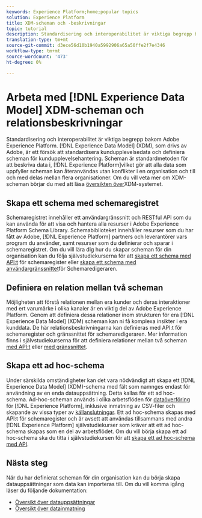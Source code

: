 ```yaml
---
keywords: Experience Platform;home;popular topics
solution: Experience Platform
title: XDM-scheman och -beskrivningar
topic: tutorial
description: Standardisering och interoperabilitet är viktiga begrepp bakom Adobe Experience Platform. Experience Data Model (XDM), som drivs av Adobe, är ett försök att standardisera kundupplevelsedata och definiera scheman för kundupplevelsehantering. Scheman är standardmetoden för att beskriva data i Experience Platform, vilket gör att alla data som överensstämmer med scheman kan återanvändas utan konflikter i en organisation och till och med delas mellan flera organisationer.
translation-type: tm+mt
source-git-commit: d3ece56d10b1940a5992906a65a50ffe2f7e4346
workflow-type: tm+mt
source-wordcount: '473'
ht-degree: 0%

---
```



# Arbeta med [!DNL Experience Data Model] XDM-scheman och relationsbeskrivningar

Standardisering och interoperabilitet är viktiga begrepp bakom Adobe Experience Platform. [!DNL Experience Data Model] (XDM), som drivs av Adobe, är ett försök att standardisera kundupplevelsedata och definiera scheman för kundupplevelsehantering. Scheman är standardmetoden för att beskriva data i, [!DNL Experience Platform]vilket gör att alla data som uppfyller scheman kan återanvändas utan konflikter i en organisation och till och med delas mellan flera organisationer. Om du vill veta mer om XDM-scheman börjar du med att läsa [översikten över](../xdm/home.md)XDM-systemet.

## Skapa ett schema med schemaregistret

Schemaregistret innehåller ett användargränssnitt och RESTful API som du kan använda för att visa och hantera alla resurser i Adobe Experience Platform Schema Library. Schemabiblioteket innehåller resurser som du har fått av Adobe, [!DNL Experience Platform] partners och leverantörer vars program du använder, samt resurser som du definierar och sparar i schemaregistret. Om du vill lära dig hur du skapar scheman för din organisation kan du följa självstudiekurserna för att [skapa ett schema med API:t](../xdm/tutorials/create-schema-api.md) för schemaregister eller [skapa ett schema med användargränssnittet](../xdm/tutorials/create-schema-ui.md)för Schemaredigeraren.

## Definiera en relation mellan två scheman

Möjligheten att förstå relationen mellan era kunder och deras interaktioner med ert varumärke i olika kanaler är en viktig del av Adobe Experience Platform. Genom att definiera dessa relationer inom strukturen för era [!DNL Experience Data Model] (XDM) scheman kan ni få komplexa insikter i era kunddata. De här relationsbeskrivningarna kan definieras med API:t för schemaregister och gränssnittet för schemaredigeraren. Mer information finns i självstudiekurserna för att definiera relationer mellan två scheman [med API:t](../xdm/tutorials/relationship-api.md) eller [med gränssnittet](../xdm/tutorials/relationship-ui.md).

## Skapa ett ad hoc-schema

Under särskilda omständigheter kan det vara nödvändigt att skapa ett [!DNL Experience Data Model] (XDM)-schema med fält som namnges endast för användning av en enda datauppsättning. Detta kallas för ett ad hoc-schema. Ad-hoc-scheman används i olika arbetsflöden för [dataöverföring](../ingestion/home.md) för [!DNL Experience Platform], inklusive inmatning av CSV-filer och skapande av vissa typer av [källanslutningar](../sources/home.md). Ett ad hoc-schema skapas med API:t för schemaregister och är avsett att användas tillsammans med andra [!DNL Experience Platform] självstudiekurser som kräver att ett ad hoc-schema skapas som en del av arbetsflödet. Om du vill börja skapa ett ad hoc-schema ska du titta i självstudiekursen för att [skapa ett ad hoc-schema med API](../xdm/tutorials/ad-hoc.md).

## Nästa steg

När du har definierat scheman för din organisation kan du börja skapa datauppsättningar som data kan importeras till. Om du vill komma igång läser du följande dokumentation:

* [Översikt över datauppsättningar](../catalog/datasets/overview.md)
* [Översikt över datainmatning](../ingestion/home.md)